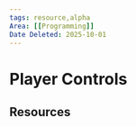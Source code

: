 ```yaml
---
tags: resource,alpha
Area: [[Programming]]
Date Deleted: 2025-10-01
---
```


# Player Controls


## Resources
